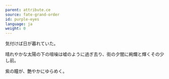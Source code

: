 ```yaml
---
parent: attribute.ce
source: fate-grand-order
id: purple-eyes
language: ja
weight: 0
---
```


気付けば日が暮れていた。

晴れやかな太陽の下の喧噪は嘘のように過ぎ去り、街の夕闇に絢爛と輝くその少し前。

紫の瞳が、艶やかにゆらめく。
